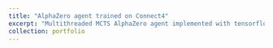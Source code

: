 ```yaml
---
title: "AlphaZero agent trained on Connect4"
excerpt: "Multithreaded MCTS AlphaZero agent implemented with tensorflow+keras"
collection: portfolio
---
```

